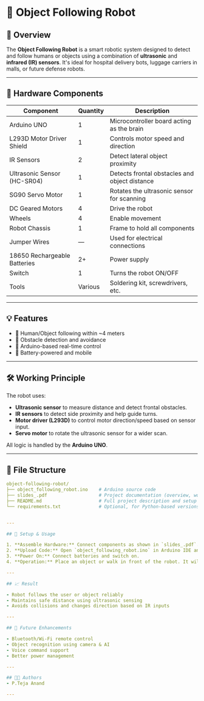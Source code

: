 # 🤖 Object Following Robot

## 📌 Overview
The **Object Following Robot** is a smart robotic system designed to detect and follow humans or objects using a combination of **ultrasonic** and **infrared (IR) sensors**. It's ideal for hospital delivery bots, luggage carriers in malls, or future defense robots.

---

## 🔧 Hardware Components

| Component                   | Quantity | Description                                             |
|-----------------------------|----------|---------------------------------------------------------|
| Arduino UNO                 | 1        | Microcontroller board acting as the brain               |
| L293D Motor Driver Shield   | 1        | Controls motor speed and direction                      |
| IR Sensors                  | 2        | Detect lateral object proximity                         |
| Ultrasonic Sensor (HC-SR04)| 1        | Detects frontal obstacles and object distance           |
| SG90 Servo Motor            | 1        | Rotates the ultrasonic sensor for scanning              |
| DC Geared Motors            | 4        | Drive the robot                                         |
| Wheels                      | 4        | Enable movement                                         |
| Robot Chassis               | 1        | Frame to hold all components                           |
| Jumper Wires                | —        | Used for electrical connections                         |
| 18650 Rechargeable Batteries| 2+       | Power supply                                            |
| Switch                      | 1        | Turns the robot ON/OFF                                 |
| Tools                       | Various  | Soldering kit, screwdrivers, etc.                       |

---

## 💡 Features

- 🧍 Human/Object following within ~4 meters
- 🚧 Obstacle detection and avoidance
- 🤖 Arduino-based real-time control
- 🔌 Battery-powered and mobile

---

## 🛠️ Working Principle

The robot uses:
- **Ultrasonic sensor** to measure distance and detect frontal obstacles.
- **IR sensors** to detect side proximity and help guide turns.
- **Motor driver (L293D)** to control motor direction/speed based on sensor input.
- **Servo motor** to rotate the ultrasonic sensor for a wider scan.

All logic is handled by the **Arduino UNO**.

---

## 📂 File Structure

```yaml
object-following-robot/
├── object_following_robot.ino    # Arduino source code
├── slides_.pdf                   # Project documentation (overview, working, block diagram)
├── README.md                     # Full project description and setup instructions
└── requirements.txt              # Optional, for Python-based versions (not used in Arduino)


---

## 🚀 Setup & Usage

1. **Assemble Hardware:** Connect components as shown in `slides_.pdf`.
2. **Upload Code:** Open `object_following_robot.ino` in Arduino IDE and upload to the board.
3. **Power On:** Connect batteries and switch on.
4. **Operation:** Place an object or walk in front of the robot. It will follow and avoid obstacles.

---

## 📈 Result

- Robot follows the user or object reliably
- Maintains safe distance using ultrasonic sensing
- Avoids collisions and changes direction based on IR inputs

---

## 🔭 Future Enhancements

- Bluetooth/Wi-Fi remote control
- Object recognition using camera & AI
- Voice command support
- Better power management

---

## 🧑‍💻 Authors
- P.Teja Anand

---
